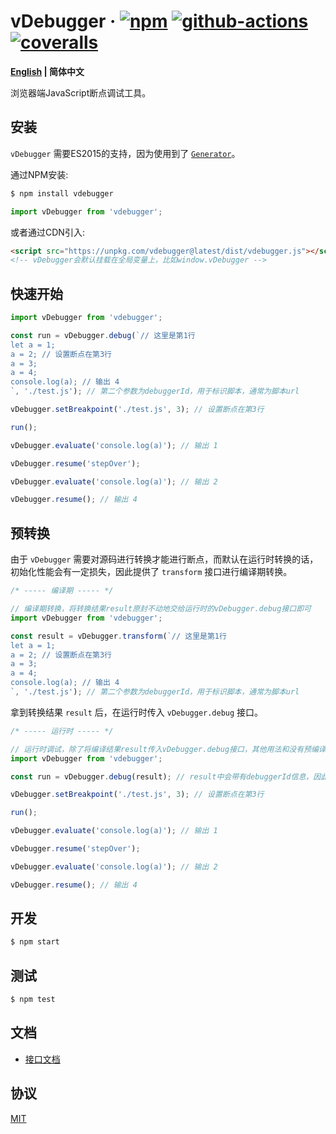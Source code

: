 # vDebugger &middot; [![npm](https://img.shields.io/npm/v/vdebugger.svg?style=flat-square)](https://www.npmjs.com/package/vdebugger) [![github-actions](https://img.shields.io/github/workflow/status/wechatjs/vdebugger/Coverage.svg?style=flat-square)](https://github.com/wechatjs/vdebugger/actions/workflows/coverage.yml) [![coveralls](https://img.shields.io/coveralls/github/wechatjs/vdebugger.svg?style=flat-square)](https://coveralls.io/github/wechatjs/vdebugger)

**[English](./README.md) | 简体中文**

浏览器端JavaScript断点调试工具。

## 安装

`vDebugger` 需要ES2015的支持，因为使用到了 [`Generator`](https://developer.mozilla.org/zh-CN/docs/Web/JavaScript/Reference/Global_Objects/Generator)。

通过NPM安装:

```bash
$ npm install vdebugger
```

```js
import vDebugger from 'vdebugger';
```

或者通过CDN引入:

```html
<script src="https://unpkg.com/vdebugger@latest/dist/vdebugger.js"></script>
<!-- vDebugger会默认挂载在全局变量上，比如window.vDebugger -->
```

## 快速开始

```js
import vDebugger from 'vdebugger';

const run = vDebugger.debug(`// 这里是第1行
let a = 1;
a = 2; // 设置断点在第3行
a = 3;
a = 4;
console.log(a); // 输出 4
`, './test.js'); // 第二个参数为debuggerId，用于标识脚本，通常为脚本url

vDebugger.setBreakpoint('./test.js', 3); // 设置断点在第3行

run();

vDebugger.evaluate('console.log(a)'); // 输出 1

vDebugger.resume('stepOver');

vDebugger.evaluate('console.log(a)'); // 输出 2

vDebugger.resume(); // 输出 4
```

## 预转换

由于 `vDebugger` 需要对源码进行转换才能进行断点，而默认在运行时转换的话，初始化性能会有一定损失，因此提供了 `transform` 接口进行编译期转换。

```js
/* ----- 编译期 ----- */

// 编译期转换，将转换结果result原封不动地交给运行时的vDebugger.debug接口即可
import vDebugger from 'vdebugger';

const result = vDebugger.transform(`// 这里是第1行
let a = 1;
a = 2; // 设置断点在第3行
a = 3;
a = 4;
console.log(a); // 输出 4
`, './test.js'); // 第二个参数为debuggerId，用于标识脚本，通常为脚本url
```

拿到转换结果 `result` 后，在运行时传入 `vDebugger.debug` 接口。


```js
/* ----- 运行时 ----- */

// 运行时调试，除了将编译结果result传入vDebugger.debug接口，其他用法和没有预编译时保持一致
import vDebugger from 'vdebugger';

const run = vDebugger.debug(result); // result中会带有debuggerId信息，因此第2个参数可选

vDebugger.setBreakpoint('./test.js', 3); // 设置断点在第3行

run();

vDebugger.evaluate('console.log(a)'); // 输出 1

vDebugger.resume('stepOver');

vDebugger.evaluate('console.log(a)'); // 输出 2

vDebugger.resume(); // 输出 4
```

## 开发

```bash
$ npm start
```

## 测试

```bash
$ npm test
```

## 文档

- [接口文档](./docs/API_CN.md)

## 协议

[MIT](./LICENSE)
